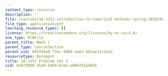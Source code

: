 ```yaml
---
content_type: resource
description: ''
file: /courses/18-335j-introduction-to-numerical-methods-spring-2019/6e6730885b20bd046cbde805d15a4835_MIT18_335JS19_pset1.pdf
file_type: application/pdf
learning_resource_types: []
license: https://creativecommons.org/licenses/by-nc-sa/4.0/
ocw_type: OCWFile
parent_title: Week 1
parent_type: CourseSection
parent_uid: 6950d4a0-73bc-0d04-aa63-962ae31c42a2
resourcetype: Document
title: 18.335J Problem set 1
uid: 6e673088-5b20-bd04-6cbd-e805d15a4835
---
```

